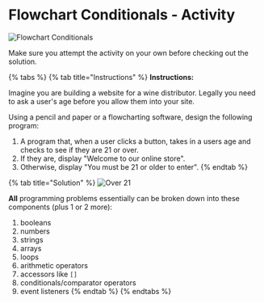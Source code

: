 # Flowchart Conditionals - Activity

![Flowchart Conditionals](../../../.gitbook/assets/image%20%2837%29.png)

Make sure you attempt the activity on your own before checking out the solution.

{% tabs %}
{% tab title="Instructions" %}
**Instructions:**

Imagine you are building a website for a wine distributor. Legally you need to ask a user's age before you allow them into your site.

Using a pencil and paper or a flowcharting software, design the following program:

1. A program that, when a user clicks a button, takes in a users age and checks to see if they are 21 or over. 
2. If they are, display "Welcome to our online store". 
3. Otherwise, display "You must be 21 or older to enter".
{% endtab %}

{% tab title="Solution" %}
![Over 21](../../../.gitbook/assets/over-21.png)



**All** programming problems essentially can be broken down into these components \(plus 1 or 2 more\):

1. booleans
2. numbers
3. strings
4. arrays
5. loops
6. arithmetic operators
7. accessors like `[]`
8. conditionals/comparator operators
9. event listeners
{% endtab %}
{% endtabs %}

